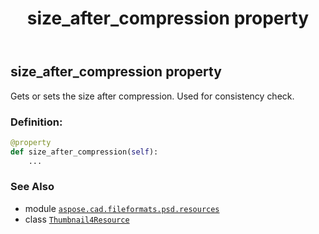 ﻿---
title: size_after_compression property
second_title: Aspose.CAD for Python via .NET API References
description: 
type: docs
weight: 160
url: /python-net/aspose.cad.fileformats.psd.resources/thumbnail4resource/size_after_compression/
is_root: false
---

## size_after_compression property


Gets or sets the size after compression. Used for consistency check.
### Definition:
```python
@property
def size_after_compression(self):
    ...
```

### See Also
* module [`aspose.cad.fileformats.psd.resources`](../../)
* class [`Thumbnail4Resource`](/cad/python-net/aspose.cad.fileformats.psd.resources/thumbnail4resource)
